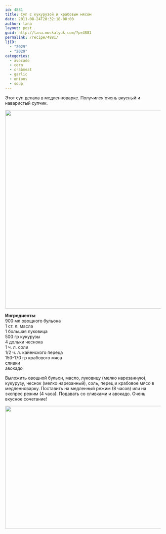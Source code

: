 ```yaml
---
id: 4881
title: Суп с кукурузой и крабовым мясом
date: 2011-08-24T20:32:18-08:00
author: lana
layout: post
guid: http://lana.moskalyuk.com/?p=4881
permalink: /recipe/4881/
ljID:
  - "2029"
  - "2029"
categories:
  - avocado
  - corn
  - crabmeat
  - garlic
  - onions
  - soup
---
```

Этот суп делала в медленноварке. Получился очень вкусный и наваристый супчик.

<img loading="lazy" class="alignnone" title="crab and avocado soup" src="http://farm7.static.flickr.com/6185/6078680264_50216d2ac5_z.jpg" alt="" width="608" height="640" /> 

**Ингредиенты**:  
900 мл овощного бульона  
1 ст. л. масла  
1 большая луковица  
500 гр кукурузы  
4 дольки чеснока  
1 ч. л. соли  
1/2 ч. л. кайенского переца  
150-170 гр крабового мяса  
сливки  
авокадо

Выложить овощной бульон, масло, луковицу (мелко нарезанную), кукурузу, чеснок (мелко нарезанный), соль, перец и крабовое мясо в медленноварку. Поставить на медленный режим (8 часов) или на экспрес режим (4 часа). Подавать со сливками и авокадо. Очень вкусное сочетание!

<img loading="lazy" class="alignnone" title="crab and avocado salad" src="http://farm7.static.flickr.com/6207/6078138031_a84ca500bc_z.jpg" alt="" width="640" height="396" />